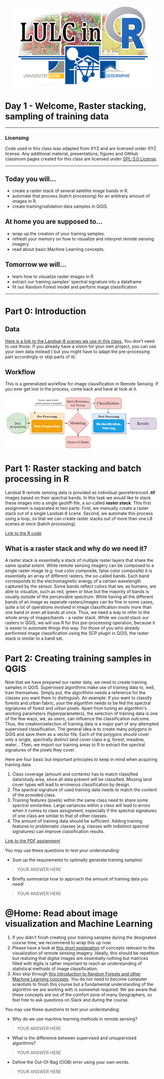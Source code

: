 
<p align="center">
  <img width="450" height="274" src="./LULCLogosmall.png">
</p>

# Day 1 - Welcome, Raster stacking, sampling of training data

---
### Licensing
Code used in this class was adapted from XYZ and are licensed under XYZ license. Any additional material, presentations, figures and GitHub classroom pages created for this class are licensed under [GPL-3.0 License](./LICENSE). 

---

## Today you will... 

  - create a raster stack of several satellite image bands in R.
  - automate that process (batch processing) for an arbitrary amount of images in R.
  - create training/validation data samples in QGIS. 

## At home you are supposed to...
  - wrap up the creation of your training samples.
  - refresh your memory on how to visualize and interpret remote sensing imagery.
  - read about basic Machine Learning concepts. 
  
## Tomorrow we will...
  - learn how to visualize raster images in R
  - extract our training samples' spectral signature into a dataframe
  - fit our Random Forest model and perform image classification
---

# Part 0: Introduction
## Data
[Here is a link to the Landsat-8 scenes we use in this class.](https://uni-bonn.sciebo.de/s/5JlymrGWAVw20Ze) You don't need to use those. If you already have a vision for your own project, you can use your own data instead ( but you might have to adapt the pre-processing part accordingly or skip parts of it).

## Workflow
This is a generalized workflow for image classification in Remote Sensing. If you ever get lost in the process, come back and have at look at it. 

![This is an image](./classificationworkflow.png)

# Part 1: Raster stacking and batch processing in R
Landsat 8 remote sensing data is provided as individual georeferenced **.tif** images based on their spectral bands. In this task we would like to stack these images into a single geotiff-file, a so-called **_raster stack_**. This first assignment is separated in two parts:
First, we manually create a raster stack out of a single Landsat-8 scene.
Second, we automate this process using a loop, so that we can create raster stacks out of more than one L8 scenes at once (batch processing).

[Link to the R code](./01_01_RasterStacking.R)

## What is a raster stack and why do we need it?

A raster stack is essentially a stack of multiple raster layers that share the same spatial extent. While remote sensing imagery can be composed to a single raster image (e.g. true color composite, false color composite) it is essentially an array of different rasters, the so-called bands. Each band corresponds to the electromagnetic energy of a certain wavelength captured by the sensor. Some bands reflect colors that we, as humans, are able to visualize, such as red, green or blue but the majority of bands is usually outside of the perceivable spectrum. While having all the different bands of an image as seperate rasters/images can be fine in some cases, quite a lot of operations involved in image classification involv more than one band or even all bands at once. Thus, we need a way to refer to the whole array of images/bands - a raster stack. While we could stack our rasters in QGIS, we will use R for this pre-processing operation, because it is easier to automate things this way. For those of you who already performed image classification using the SCP plugin in QGIS, the raster stack is similar to a band set.

# Part 2: Creating training samples in QGIS

Now that we have prepared our raster data, we need to create training samples in QGIS. Supervised algorithms make use of training data to, well, train themselves. Simply put, the algorithms needs a reference for the classes you want them to distinguish. An example: If you want to classify forests and urban fabric, your the algorithm needs to be fed the spectral signatures of forest and urban pixels. Apart from tuning an algorithm's working parameters (hyperparameters), the selection of training data is one of the few ways, we, as users, can influence the classification outcome. Thus, the creation/selection of training data is a major part of any attempted supervised classification. The general idea is to create many polygons in QGIS and save them as a vector file. Each of the polygons should cover only a single, spectrally distinct land cover class e.g. forest, meadow, water... Then, we import our training areas to R to extract the spectral signatures of the pixels they cover. 

Here are four basic but important principles to keep in mind when acquiring training data:
1. Class coverage (amount and contents) has to match classified data/study area, since all data present will be classified. Missing land cover types will lead to erroneous classification by design. 
2. The spectral signature of used training data needs to match the content of the provided class.
3. Training features (pixels) within the same class need to share some spectral similarities. Large  variances  within  a  class  will  lead  to  errors  when  it  comes  to  class  assignment, especially if the spectral signatures of one class are similar to that of other classes.
4. The amount of training data should be sufficient. Adding training features to problematic classes (e.g. classes with indistinct spectral signatures) can improve classification results. 


[Link to the PDF assignment](./01_02_SamplingQGIS.pdf)

You may use these questions to test your understanding:
- Sum up the requirements to optimally generate training samples!

>YOUR ANSWER HERE

- Briefly summarize how to approach the amount of training data you need!

>YOUR ANSWER HERE


# @Home: Read about image visualization and Machine Learning
1. If you didn't finish creating your training samples during the designated course time, we recommend to wrap this up now. 
2. Please have a look at [this short explanation](01_H_ImageVisualization.pdf) of concepts relevant to the visualization of remote sensing imagery. Ideally, this should be  repetition but realizing that digital images are essentially nothing but matrices filled with digits is rather important to reach an understanding of statistical methods of image classification.
3. Also skip through [this introduction to Random Forests and other Machine Learning concepts](01_H_MachineLearningBasics.pdf). You do not need to become computer scientists to finish this course but a fundamental understanding of the algorithm we are working with is somewhat required. We are aware that these concepts are out of the comfort zone of many Geographers, so feel free to ask questions on Slack and during the course.

You may use these questions to test your understanding:
- Why do we use machine learning methods in remote sensing?

>YOUR ANSWER HERE

- What is the difference between supervised and unsupervised algorithms?

>YOUR ANSWER HERE

- Define the Out-Of-Bag (OOB) error using your own words.

>YOUR ANSWER HERE

